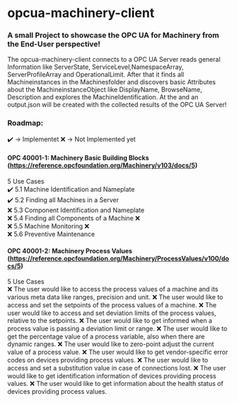 # opcua-machinery-client

### A small Project to showcase the OPC UA for Machinery from the End-User perspective!

The opcua-machinery-client connects to a OPC UA Server reads general Information like ServerState, ServiceLevel,NamespaceArray, ServerProfileArray and OperationalLimit. After that it finds all Machineinstances in the Machinesfolder and discovers basic Attributes about the MachineinstanceObject like DisplayName, BrowseName, Description and explores the MachineIdentification. At the and an output.json will be created with the collected results of the OPC UA Server!

### Roadmap:

:heavy_check_mark: -> Implementet
:x: -> Not Implemented yet

#### OPC 40001-1: Machinery Basic Building Blocks (https://reference.opcfoundation.org/Machinery/v103/docs/5)
5 Use Cases  
:heavy_check_mark: 5.1 Machine Identification and Nameplate   
:heavy_check_mark: 5.2 Finding all Machines in a Server    
:x: 5.3 Component Identification and Nameplate  
:x: 5.4 Finding all Components of a Machine :x:  
:x: 5.5 Machine Monitoring :x:  
:x: 5.6 Preventive Maintenance  

#### OPC 40001-2: Machinery Process Values (https://reference.opcfoundation.org/Machinery/ProcessValues/v100/docs/5)
5 Use Cases  
:x: The user would like to access the process values of a machine and its various meta data like ranges, precision and unit.
:x: The user would like to access and set the setpoints of the process values of a machine.
:x: The user would like to access and set deviation limits of the process values, relative to the setpoints.
:x: The user would like to get informed when a process value is passing a deviation limit or range.
:x: The user would like to get the percentage value of a process variable, also when there are dynamic ranges.
:x: The user would like to zero-point adjust the current value of a process value.
:x: The user would like to get vendor-specific error codes on devices providing process values.
:x: The user would like to access and set a substitution value in case of connections lost.
:x: The user would like to get identification information of devices providing process values.
:x: The user would like to get information about the health status of devices providing process values.
